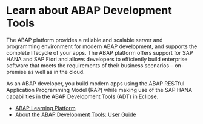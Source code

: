 # Learn about ABAP Development Tools

The ABAP platform provides a reliable and scalable server and programming environment for modern ABAP development, and supports the complete lifecycle of your apps. The ABAP platform offers support for SAP HANA and SAP Fiori and allows developers to efficiently build enterprise software that meets the requirements of their business scenarios – on-premise as well as in the cloud. 

As an ABAP developer, you build modern apps using the ABAP RESTful Application Programming Model (RAP) while making use of the SAP HANA capabilities in the ABAP Development Tools (ADT) in Eclipse. 

* [ABAP Learning Platform](https://developers.sap.com/topics/abap-platform.platform.html)
* [About the ABAP Development Tools: User Guide](https://help.sap.com/docs/ABAP_PLATFORM_NEW/c238d694b825421f940829321ffa326a/4b190c90ceba4d02a99e0a2286b89358.html?locale=en-US)
